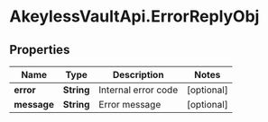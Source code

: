 # AkeylessVaultApi.ErrorReplyObj

## Properties

Name | Type | Description | Notes
------------ | ------------- | ------------- | -------------
**error** | **String** | Internal error code | [optional] 
**message** | **String** | Error message | [optional] 


